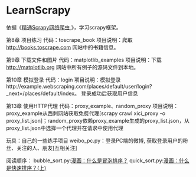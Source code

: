 # LearnScrapy
依据《[精通Scrapy网络爬虫 ](http://item.jd.com/12207223.html?dist=)》，学习scrapy框架。

第8章 项目练习
代码：toscrape_book
项目说明：爬取 http://books.toscrape.com 网站中的书籍信息。

第9章 下载文件和图片
代码：matplotlib_examples
项目说明：下载 http://matplotlib.org 网站中所有例子的源码文件到本地。

第10章 模拟登录
代码：login
项目说明：模拟登录http://example.webscraping.com/places/default/user/login?_next=/places/default/index。 登录成功后获取用户信息 

第13章 使用HTTP代理
代码：proxy_example、random_proxy
项目说明：proxy_example从西刺网站获取免费代理[scrapy crawl xici_proxy -o proxy_list.json]；random_proxy依赖proxy_example生成的proxy_list.json，从proxy_list.json中选择一个代理并在请求中使用代理

玩具：自己的一些练手项目
weibo_pc.py：登录PC端的微博, 获取登录用户的粉丝、关注的人、朋友[互相关注]

阅读顺序：
bubble_sort.py:[漫画：什么是冒泡排序？](https://mp.weixin.qq.com/s/wO11PDZSM5pQ0DfbQjKRQA)
quick_sort.py:[漫画：什么是快速排序？(上)](https://mp.weixin.qq.com/s/wXvs98RGumzFHvQlC1dOeA)



